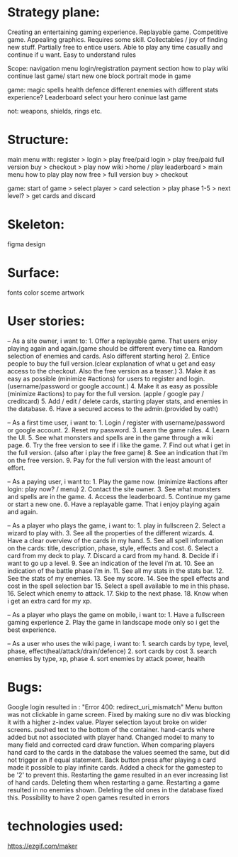 # Strategy plane:

Creating an entertaining gaming experience.
Replayable game.
Competitive game.
Appealing graphics.
Requires some skill.
Collectables / joy of finding new stuff.
Partially free to entice users.
Able to play any time casually and continue if u want.
Easy to understand rules

Scope:
navigation menu
login/registration
payment section
how to play
wiki
continue last game/ start new one
block portrait mode in game

game:
magic spells
health
defence
different enemies with different stats
experience?
Leaderboard
select your hero
coninue last game

not: weapons, shields, rings etc.

# Structure:

main menu with:
register > login > play free/paid
login > play free/paid
full version buy > checkout > play now
wiki >home / play
leaderboard > main menu
how to play
play now free > full version buy > checkout

game:
start of game > select player > card selection  > play phase 1-5 > next level? > get cards and discard 

# Skeleton:

figma design

# Surface:

fonts
color sceme
artwork

# User stories:

– As a site owner, i want to:
    1. Offer a replayable game. That users enjoy playing again and again.(game should be different every time ea. Random selection of enemies and cards. Aslo different starting hero)
    2. Entice people to buy the full version.(clear explanation of what u get and easy access to the checkout. Also the free version as a teaser.)
    3. Make it as easy as possible (minimize #actions) for users to register and login. (username/password or google account.)
    4. Make it as easy as possible (minimize #actions) to pay for the full version. (apple / google pay / creditcard)
    5. Add / edit / delete cards, starting player stats, and enemies in the database.
    6. Have a secured access to the admin.(provided by oath)

– As a first time user, i want to:
    1. Login / register with username/password or google account.
    2. Reset my password.
    3. Learn the game rules.
    4. Learn the UI.
    5. See what monsters and spells are in the game through a wiki page.
    6. Try the free version to see if i like the game.
    7. Find out what i get in the full version. (also after i play the free game)
    8. See an indication that i’m on the free version.
    9. Pay for the full version with the least amount of effort.

– As a paying user, i want to:
    1. Play the game now. (minimize #actions after login: play now? / menu)
    2. Contact the site owner.
    3. See what monsters and spells are in the game.
    4. Access the leaderboard.
    5. Continue my game or start a new one.
    6. Have a replayable game. That i enjoy playing again and again.

– As a player who plays the game, i want to:
    1. play in fullscreen
    2. Select a wizard to play with.
    3. See all the properties of the different wizards.
    4. Have a clear overview of the cards in my hand.
    5. See all spell information on the cards: title, description, phase, style, effects and cost.
    6. Select  a card from my deck to play.
    7. Discard a card from my hand.
    8. Decide if i want to go up a level.
    9. See an indication of the level i’m at.
    10. See an indication of the battle phase i’m in.
    11. See all my stats in the stats bar.
    12. See the stats of my enemies.
    13. See my score.
    14. See the spell effects and cost in the spell selection bar
    15. Select a spell available to me in this phase.
    16. Select which enemy to attack.
    17. Skip to the next phase.
    18. Know when i get an extra card for my xp.

– As a player who plays the game on mobile, i want to:
    1. Have a fullscreen gaming experience
    2. Play the game in landscape mode only so i get the best experience.

– As a user who uses the wiki page, i want to:
    1. search cards by type, level, phase, effect(heal/attack/drain/defence)
    2. sort cards by cost
    3. search enemies by type, xp, phase
    4. sort enemies by attack power, health

# Bugs:

Google login resulted in : "Error 400: redirect_uri_mismatch"
Menu button was not clickable in game screen. Fixed by making sure no div was blocking it with a higher z-index value.
Player selection layout broke on wider screens. pushed text to the bottom of the container.
hand-cards where added but not associated with player hand. Changed model to many to many field and corrected card draw function.
When comparing players hand card to the cards in the database the values seemed the same, but did not trigger an if equal statement.
Back button press after playing a card made it possible to play infinite cards. Added a check for the gamestep to be '2' to prevent this.
Restarting the game resulted in an ever increasing list of hand cards. Deleting them when restarting a game.
Restarting a game resulted in no enemies shown. Deleting the old ones in the database fixed this.
Possibility to have 2 open games resulted in errors

# technologies used:

https://ezgif.com/maker
